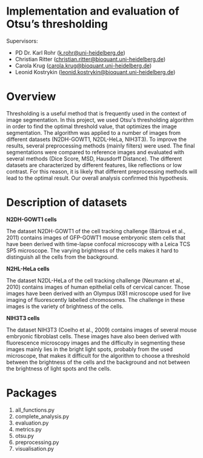 # Implementation and evaluation of Otsu’s thresholding

Supervisors:

- PD Dr. Karl Rohr (k.rohr@uni-heidelberg.de)
- Christian Ritter (christian.ritter@bioquant.uni-heidelberg.de)
- Carola Krug (carola.krug@bioquant.uni-heidelberg.de)
- Leonid Kostrykin (leonid.kostrykin@bioquant.uni-heidelberg.de)

# Overview
Thresholding is a useful method that is frequently used in the context of
image segmentation.
In this project, we used Otsu's thresholding algorithm in order to find the optimal threshold value,
that optimizes the image segmentation.
The algorithm was applied to a number of images from different datasets (N2DH-GOWT1, N2DL-HeLa, NIH3T3).
To improve the results, several preprocessing methods (mainly filters) were used.
The final segmentations were compared to reference images and evaluated with several methods (Dice Score, MSD, Hausdorff Distance).
The different datasets are characterized by different features, like reflections or low contrast.
For this reason, it is likely that different preprocessing methods will lead to the optimal result.
Our overall analysis confirmed this hypothesis.

# Description of datasets

**N2DH-GOWT1 cells**

The dataset N2DH-GOWT1 of the cell tracking challenge (Bártová et al., 2011) contains images of GFP-GOWT1 mouse
embryonic stem cells that have been derived with time-lapse confocal microscopy with a Leica TCS SP5 microscope.
The varying brightness of the cells makes it hard to distinguish all the cells from the background.

**N2HL-HeLa cells**

The dataset N2DL-HeLa of the cell tracking challenge (Neumann et al., 2010) contains images of human epithelial cells
of cervical cancer. Those images have been derived with an Olympus IX81 microscope used for live imaging of
fluorescently labelled chromosomes. The challenge in these images is the variety of brightness of the cells.

**NIH3T3 cells**

The dataset NIH3T3 (Coelho et al., 2009) contains images of several mouse embryonic fibroblast cells. These images
have also been derived with fluorescence microscopy images and the difficulty in segmenting these images mainly
lies in the bright light spots, probably from the used microscope, that makes it difficult for the algorithm to choose
a threshold between the brightness of the cells and the background and not between the brightness of light spots
and the cells.

# Packages 
1. all_functions.py
2. complete_analysis.py
3. evaluation.py
4. metrics.py
5. otsu.py
6. preprocessing.py
7. visualisation.py



